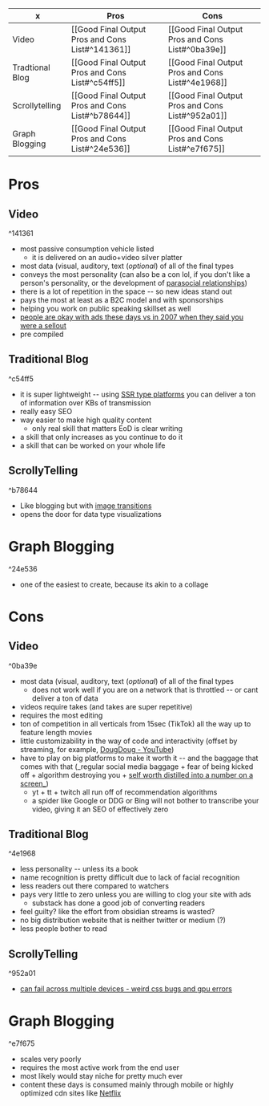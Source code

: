 | x               | Pros                                             | Cons                                             |
| --------------- | ------------------------------------------------ | ------------------------------------------------ |
| Video           | [[Good Final Output Pros and Cons List#^141361]] | [[Good Final Output Pros and Cons List#^0ba39e]] |
| Tradtional Blog | [[Good Final Output Pros and Cons List#^c54ff5]] | [[Good Final Output Pros and Cons List#^4e1968]] |
| Scrollytelling  | [[Good Final Output Pros and Cons List#^b78644]] | [[Good Final Output Pros and Cons List#^952a01]] |
| Graph Blogging  | [[Good Final Output Pros and Cons List#^24e536]] | [[Good Final Output Pros and Cons List#^e7f675]]                                                 |


# Pros
## Video

^141361
- most passive consumption vehicle listed
	- it is delivered on an audio+video silver platter
- most data (visual, auditory, text (_optional_) of all of the final types
- conveys the most personality (can also be a con lol, if you don't like a person's personality, or the development of [parasocial relationships](https://www.youtube.com/watch?v=WzyQbfh4t_8))
- there is a lot of repetition in the space -- so new ideas stand out
- pays the most at least as a B2C model and with sponsorships
- helping you work on public speaking skillset as well
- [people are okay with ads these days vs in 2007 when they said you were a sellout](https://www.youtube.com/watch?v=3wPhbdUAwyU)
- pre compiled

## Traditional Blog

^c54ff5
- it is super lightweight -- using [SSR type platforms](https://nextjs.org/) you can deliver a ton of information over KBs of transmission
- really easy SEO
- way easier to make high quality content
	- only real skill that matters EoD is clear writing
- a skill that only increases as you continue to do it
- a skill that can be worked on your whole life

## ScrollyTelling

^b78644
- Like blogging but with [image transitions](https://www.apple.com/airpods-pro/)
- opens the door for data type visualizations
# Graph Blogging

^24e536
- one of the easiest to create, because its akin to a collage

# Cons
## Video

^0ba39e
- most data (visual, auditory, text (_optional_) of all of the final types
	- does not work well if you are on a network that is throttled -- or cant deliver a ton of data
- videos require takes (and takes are super repetitive)
- requires the most editing
- ton of competition in all verticals from 15sec (TikTok) all the way up to feature length movies
- little customizability in the way of code and interactivity (offset by streaming, for example, [DougDoug - YouTube](https://www.youtube.com/channel/UClyGlKOhDUooPJFy4v_mqPg))
- have to play on big platforms to make it worth it -- and the baggage that comes with that (_regular social media baggage + fear of being kicked off + algorithm destroying you + [self worth distilled into a number on a screen_](https://youtu.be/c3xSJuoUnN8))
	- yt + tt + twitch all run off of recommendation algorithms
	- a spider like Google or DDG or Bing will not bother to transcribe your video, giving it an SEO of effectively zero
## Traditional Blog

^4e1968
- less personality -- unless its a book
- name recognition is pretty difficult due to lack of facial recognition
- less readers out there compared to watchers
- pays very little to zero unless you are willing to clog your site with ads
	- substack has done a good job of converting readers
- feel guilty? like the effort from obsidian streams is wasted?
- no big distribution website that is neither twitter or medium (?)
- less people bother to read

## ScrollyTelling

^952a01
- [can fail across multiple devices - weird css bugs and gpu errors](https://twitter.com/anmpog/status/1188870242891517955?s=20&t=GjHazhzTlzaofIc94KCSHA)
# Graph Blogging

^e7f675
- scales very poorly
- requires the most active work from the end user
- most likely would stay niche for pretty much ever
- content these days is consumed mainly through mobile or highly optimized cdn sites like [Netflix](https://netflixtechblog.com/)